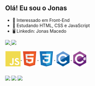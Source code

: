 ## Olá! Eu sou o Jonas

- 🔭 Interessado em Front-End
- 🌱 Estudando HTML, CSS e JavaScript
- 🖥️ Linkedin: Jonas Macedo

<a href="https://github.com/jonasmaced0">
  <img height="180em" src="https://github-readme-stats.vercel.app/api?username=jonasmaced0&show_icons=true&theme=dracula&include_all_commits=true&count_private=true"/>
  <img height="180em" src="https://github-readme-stats.vercel.app/api/top-langs/?username=jonasmaced0&layout=compact&langs_count=7&theme=dracula"/>
</div>

<div style="display: inline_block"><br>
  <img align="center" alt="Jonas-Js" height="50" width="50" src="https://raw.githubusercontent.com/devicons/devicon/master/icons/javascript/javascript-plain.svg">
  <img align="center" alt="Jonas-HTML" height="50" width="50" src="https://raw.githubusercontent.com/devicons/devicon/master/icons/html5/html5-original.svg">
  <img align="center" alt="Jonas-CSS" height="50" width="50" src="https://raw.githubusercontent.com/devicons/devicon/master/icons/css3/css3-original.svg">
  <img align="center" alt="Jonas-C" height="50" width="50" src="https://github.com/devicons/devicon/blob/master/icons/c/c-original.svg">
  <img align="center" alt="Jonas-C" height="50" width="50" src="https://github.com/devicons/devicon/blob/master/icons/csharp/csharp-original.svg">

 
</div>

##

<div>
  <a href="https://www.instagram.com/jonas_macedoo/" target="_blank"><img src="https://img.shields.io/badge/-Instagram-%23E4405F?style=for-the-badge&logo=instagram&logoColor=white" target="_blank"></a>
  <a href = "mailto:jonasvbo@gmail.com"><img src="https://img.shields.io/badge/Gmail-D14836?style=for-the-badge&logo=gmail&logoColor=white" target="_blank"></a>
  <a href="https://www.linkedin.com/in/jonas-macedo-6a1a68139/" target="_blank"><img src="https://img.shields.io/badge/-LinkedIn-%230077B5?style=for-the-badge&logo=linkedin&logoColor=white" target="_blank"></a> 
  
</div>
